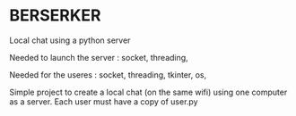 # BERSERKER
Local chat using a python server

Needed to launch the server : 
  socket,
  threading,

Needed for the useres : 
  socket,
  threading,
  tkinter,
  os,


Simple project to create a local chat (on the same wifi) using one computer as a server. Each user must have a copy of user.py
